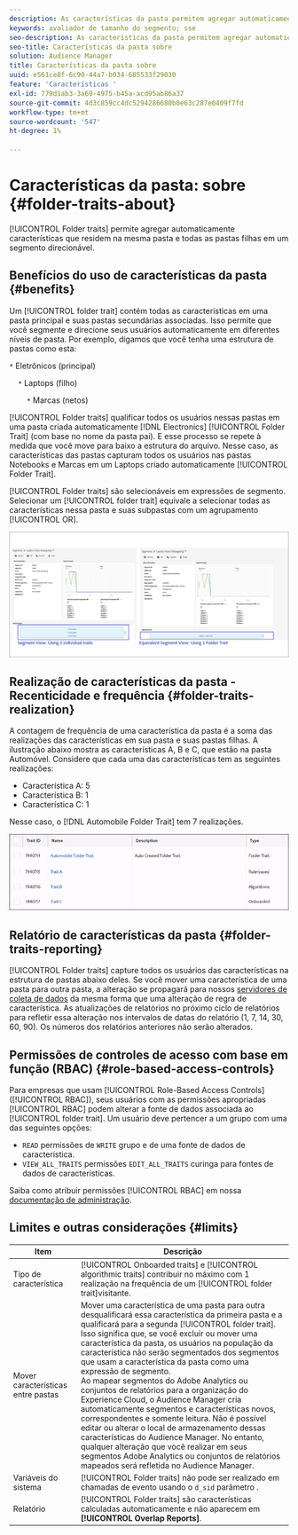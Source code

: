 ```yaml
---
description: As características da pasta permitem agregar automaticamente as características que residem na mesma pasta e todas as pastas filhas em um segmento direcionável.
keywords: avaliador de tamanho do segmento; sse
seo-description: As características da pasta permitem agregar automaticamente as características que residem na mesma pasta e todas as pastas filhas em um segmento direcionável.
seo-title: Características da pasta sobre
solution: Audience Manager
title: Características da pasta sobre
uuid: e561ce8f-6c90-44a7-b034-685533f29030
feature: 'Características '
exl-id: 779d1ab3-3a69-4975-b45a-acd95ab86a37
source-git-commit: 4d3c859cc4dc5294286680b0e63c287e0409f7fd
workflow-type: tm+mt
source-wordcount: '547'
ht-degree: 1%

---
```


# Características da pasta: sobre {#folder-traits-about}

[!UICONTROL Folder traits] permite agregar automaticamente características que residem na mesma pasta e todas as pastas filhas em um segmento direcionável.

## Benefícios do uso de características da pasta {#benefits}

Um [!UICONTROL folder trait] contém todas as características em uma pasta principal e suas pastas secundárias associadas. Isso permite que você segmente e direcione seus usuários automaticamente em diferentes níveis de pasta. Por exemplo, digamos que você tenha uma estrutura de pastas como esta:

`*` Eletrônicos (principal)

    `*` Laptops (filho)

        `*` Marcas (netos)

[!UICONTROL Folder traits] qualificar todos os usuários nessas pastas em uma pasta criada automaticamente  [!DNL Electronics] [!UICONTROL Folder Trait] (com base no nome da pasta pai). E esse processo se repete à medida que você move para baixo a estrutura do arquivo. Nesse caso, as características das pastas capturam todos os usuários nas pastas Notebooks e Marcas em um Laptops criado automaticamente [!UICONTROL Folder Trait].

[!UICONTROL Folder traits] são selecionáveis em expressões de segmento. Selecionar um [!UICONTROL folder trait] equivale a selecionar todas as características nessa pasta e suas subpastas com um agrupamento [!UICONTROL OR].

![](assets/folder-traits-compare-border.jpg)

## Realização de características da pasta - Recenticidade e frequência {#folder-traits-realization}

A contagem de frequência de uma característica da pasta é a soma das realizações das características em sua pasta e suas pastas filhas. A ilustração abaixo mostra as características A, B e C, que estão na pasta Automóvel. Considere que cada uma das características tem as seguintes realizações:

* Característica A: 5
* Característica B: 1
* Característica C: 1

Nesse caso, o [!DNL Automobile Folder Trait] tem 7 realizações.

![](assets/folder_traits_rollup_border.png)

## Relatório de características da pasta {#folder-traits-reporting}

[!UICONTROL Folder traits] capture todos os usuários das características na estrutura de pastas abaixo deles. Se você mover uma característica de uma pasta para outra pasta, a alteração se propagará para nossos [servidores de coleta de dados](../../reference/system-components/components-data-collection.md) da mesma forma que uma alteração de regra de característica. As atualizações de relatórios no próximo ciclo de relatórios para refletir essa alteração nos intervalos de datas do relatório (1, 7, 14, 30, 60, 90). Os números dos relatórios anteriores não serão alterados.

## Permissões de controles de acesso com base em função (RBAC) {#role-based-access-controls}

Para empresas que usam [!UICONTROL Role-Based Access Controls] ([!UICONTROL RBAC]), seus usuários com as permissões apropriadas [!UICONTROL RBAC] podem alterar a fonte de dados associada ao [!UICONTROL folder trait]. Um usuário deve pertencer a um grupo com uma das seguintes opções:

* `READ` permissões de  `WRITE` grupo e de uma fonte de dados de característica.
* `VIEW_ALL_TRAITS` permissões  `EDIT_ALL_TRAITS` curinga para fontes de dados de características.

Saiba como atribuir permissões [!UICONTROL RBAC] em nossa [documentação de administração](../../features/administration/administration-overview.md#create-group).

## Limites e outras considerações {#limits}

| Item | Descrição |
|---|---|
| Tipo de característica | [!UICONTROL Onboarded traits] e  [!UICONTROL algorithmic traits] contribuir no máximo com 1 realização na frequência de um  [!UICONTROL folder trait]visitante. |
| Mover características entre pastas | Mover uma característica de uma pasta para outra desqualificará essa característica da primeira pasta e a qualificará para a segunda [!UICONTROL folder trait]. Isso significa que, se você excluir ou mover uma característica da pasta, os usuários na população da característica não serão segmentados dos segmentos que usam a característica da pasta como uma expressão de segmento. <br> Ao mapear segmentos do Adobe Analytics ou conjuntos de relatórios para a organização do Experience Cloud, o Audience Manager cria automaticamente segmentos e características novos, correspondentes e somente leitura. Não é possível editar ou alterar o local de armazenamento dessas características do Audience Manager. No entanto, qualquer alteração que você realizar em seus segmentos Adobe Analytics ou conjuntos de relatórios mapeados será refletida no Audience Manager. |
| Variáveis do sistema | [!UICONTROL Folder traits] não pode ser realizado em chamadas de evento usando o  `d_sid` parâmetro . |
| Relatório | [!UICONTROL Folder traits] são características calculadas automaticamente e não aparecem em  **[!UICONTROL Overlap Reports]**. |
